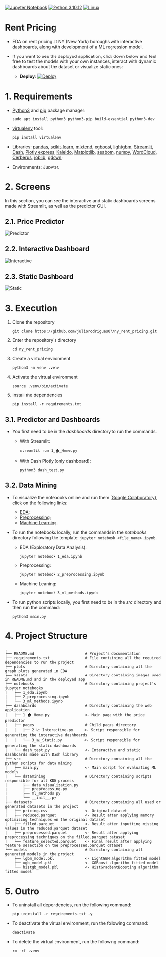 [![Jupyter Notebook](https://img.shields.io/badge/jupyter-%23FA0F00.svg?style=for-the-badge&logo=jupyter&logoColor=ffffff)](https://jupyter.org/)
[![Python 3.10.12](https://img.shields.io/badge/Python-3776AB?style=for-the-badge&logo=python&logoColor=white)](https://www.python.org/downloads/release/python-3106/)
[![Linux](https://img.shields.io/badge/Linux-FCC624?style=for-the-badge&logo=linux&logoColor=black)](https://www.linux.org/)
# Rent Pricing

- EDA on rent pricing at NY (New York) boroughs with interactive dashboards, along with development of a ML regression model.

- If you want to see the deployed application, click down below and feel free to test the models with your own instances, interact with dynamic dashboards about the dataset or visualize static ones:

     - **Deploy**: [![Deploy](https://img.shields.io/website-up-down-green-red/http/monip.org.svg)](https://rent-pricing.streamlit.app/)
 
# 1. Requirements

- [Python3](https://python.org) and [pip](https://pip.pypa.io/en/stable/installation/) package manager:

      sudo apt install python3 python3-pip build-essential python3-dev
 
- [virtualenv](https://virtualenv.pypa.io/en/latest/) tool:

      pip install virtualenv

- Libraries: [pandas](https://pandas.pydata.org/), [scikit-learn](https://scikit-learn.org/stable/index.html), [mlxtend](https://rasbt.github.io/mlxtend/), [xgboost](https://xgboost.readthedocs.io/en/stable/), [lightgbm](https://lightgbm.readthedocs.io/en/stable/), [Streamlit](https://streamlit.io/), [Dash](https://dash.plotly.com/), [Plotly express](https://plotly.com/python/plotly-express/), [Kaleido](https://github.com/plotly/Kaleido), [Matplotlib](https://matplotlib.org/), [seaborn](https://seaborn.pydata.org/), [numpy](https://numpy.org/), [WordCloud](https://amueller.github.io/word_cloud/), [Cerberus](https://docs.python-cerberus.org/), [joblib](https://joblib.readthedocs.io/en/latest/index.html), [gdown](https://pypi.org/project/gdown/);

- Environments: [Jupyter](https://jupyter.org/).

# 2. Screens

In this section, you can see the interactive and static dashboards screens made with Streamlit, as well as the predictor GUI.

## 2.1. Price Predictor
![Predictor](/assets/predictor.png)

## 2.2. Interactive Dashboard
![Interactive](/assets/interactive.png)

## 2.3. Static Dashboard
![Static](/assets/static.png)
  
# 3. Execution

1. Clone the repository

       git clone https://github.com/juliorodrigues07/ny_rent_pricing.git

2. Enter the repository's directory

       cd ny_rent_pricing

2. Create a virtual environment

       python3 -m venv .venv

3. Activate the virtual environment

       source .venv/bin/activate

4. Install the dependencies

       pip install -r requirements.txt

## 3.1. Predictor and Dashboards

- You first need to be in the _dashboards_ directory to run the commands.

     - With Streamlit:
     
           streamlit run 1_🏠_Home.py
     
     - With Dash Plotly (only dashboard):
     
           python3 dash_test.py

## 3.2. Data Mining

- To visualize the notebooks online and run them ([Google Colaboratory](https://colab.research.google.com/)), click on the following links:
    -  [EDA](https://colab.research.google.com/github/juliorodrigues07/LH_CD_JULIORODRIGUES/blob/extras/notebooks/1_eda.ipynb);
    -  [Preprocessing](https://colab.research.google.com/github/juliorodrigues07/LH_CD_JULIORODRIGUES/blob/extras/notebooks/2_preprocessing.ipynb);
    -  [Machine Learning](https://colab.research.google.com/github/juliorodrigues07/LH_CD_JULIORODRIGUES/blob/extras/notebooks/3_ml_methods.ipynb).

- To run the notebooks locally, run the commands in the _notebooks_ directory following the template: `jupyter notebook <file_name>.ipynb`.
  
    - EDA (Exploratory Data Analysis):

          jupyter notebook 1_eda.ipynb

    - Preprocessing:

          jupyter notebook 2_preprocessing.ipynb

    - Machine Leaning:

          jupyter notebook 3_ml_methods.ipynb

- To run python scripts locally, you first need to be in the _src_ directory and then run the command:

      python3 main.py

# 4. Project Structure

    .
    ├── README.md                       # Project's documentation
    ├── requirements.txt                # File containing all the required dependencies to run the project
    ├── plots                           # Directory containing all the graph plots generated in EDA
    ├── assets                          # Directory containing images used in README.md and in the deployed app
    ├── notebooks                       # Directory containing project's jupyter notebooks
    |   ├── 1_eda.ipynb
    |   ├── 2_preprocessing.ipynb
    |   └── 3_ml_methods.ipynb
    ├── dashboards                      # Directory containing the web application
    |   ├── 1_🏠_Home.py                <- Main page with the price predictor
    |   ├── pages                       # Child pages directory
    |   |   ├── 2_📈_Interactive.py     <- Script responsible for generating the interactive dashboards
    |   |   └── 3_📊_Static.py          <- Script responsible for generating the static dashboards
    |   └── dash_test.py                <- Interactive and static dashboards made with Dash library
    ├── src                             # Directory containing all the python scripts for data mining
    |   ├── main.py                     <- Main script for evaluating ML models
    |   └── datamining                  # Directory containing scripts responsible for all KDD process
    |       ├── data_visualization.py
    |       ├── preprocessing.py
    |       ├── ml_methods.py
    |       └── __init__.py
    ├── datasets                        # Directory containing all used or generated datasets in the project
    |   ├── pricing.csv                 <- Original dataset
    |   ├── reduced.parquet             <- Result after applying memory optimizing techniques on the original dataset
    |   ├── filled.parquet              <- Result after inputting missing values in the reduced.parquet dataset
    |   ├── preprocessed.parquet        <- Result after applying preprocessing techniques on the filled.parquet dataset
    |   └── feature_selected.parquet    <- Final result after applying feature selection on the preprocessed.parquet dataset
    └── models                          # Directory containing all generated models in the project
        ├── lgbm_model.pkl              <- LightGBM algorithm fitted model
        ├── xgb_model.pkl               <- XGBoost algorithm fitted model
        └── histgb_model.pkl            <- HistGradientBoosting algorithm fitted model



# 5. Outro

- To uninstall all dependencies, run the following command:

      pip uninstall -r requirements.txt -y

- To deactivate the virtual environment, run the following command:

      deactivate

- To delete the virtual environment, run the following command:

      rm -rf .venv
